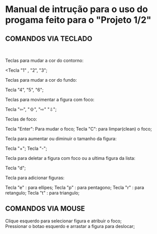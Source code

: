 <h1> Manual de intrução para o uso do progama feito para o "Projeto 1/2" </h1>

<h2> COMANDOS VIA TECLADO </H2>
<br>

Teclas para mudar a cor do contorno: 

<Tecla "1" , "2", "3";
<br>

Teclas para mudar a cor do fundo: 

Tecla "4", "5", "6";
<br>

Teclas para movimentar a figura com foco:

Tecla  "⇦", "⇧", "⇨" "⇩"; 
<br>

Teclas de foco:

Tecla "Enter":  Para mudar o foco;
Tecla "C": para limpar(clean) o foco;
<br>

Tecla para aumentar ou diminuir o tamanho da figura:

Tecla "+";
Tecla "-"; 
<br>

Tecla para deletar a figura com foco ou a ultima figura da lista:

Tecla "d";
<br>

Tecla para adicionar figuras:

Tecla "e" : para ellipes;
Tecla "p" : para pentagono;
Tecla "r" : para retangulo;
Tecla "t" : para triangulo;

<h2> COMANDOS VIA MOUSE </h2>

Clique esquerdo para selecionar figura e atribuir o foco;
<br>
Pressionar o botao esquerdo e arrastar a figura para deslocar;
